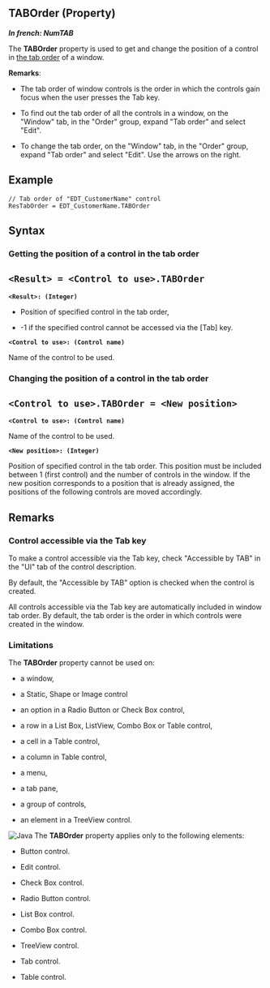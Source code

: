 


## TABOrder (Property)

***In french: NumTAB***
	



<a name="XUse"></a>
<a name="Use"></a>
<a name="description"></a>
The **TABOrder** property is used to get and change the position of a control in [the tab order](../Editeurs/2026006.md) of a window.

**Remarks**:

- The tab order of window controls is the order in which the controls gain focus when the user presses the Tab key.

- To find out the tab order of all the controls in a window, on the "Window" tab, in the "Order" group, expand "Tab order" and select "Edit".

- To change the tab order, on the "Window" tab, in the "Order" group, expand "Tab order" and select "Edit". Use the arrows on the right.





<a name="Example1"></a>
<a name="sample_code"></a>

## Example


```wl
// Tab order of "EDT_CustomerName" control
ResTabOrder = EDT_CustomerName.TABOrder
```

<a name="XSYNTAX"></a>
<a name="SYNTAX1"></a>

## Syntax

### Getting the position of a control in the tab order

`<Result> = <Control to use>.TABOrder`
---

**`<Result>: (Integer)`**



- Position of specified control in the tab order, 

- -1 if the specified control cannot be accessed via the [Tab] key.




**`<Control to use>: (Control name)`**

Name of the control to be used.  


<a name="SYNTAX2"></a>

### Changing the position of a control in the tab order

`<Control to use>.TABOrder = <New position>`
---

**`<Control to use>: (Control name)`**

Name of the control to be used.

**`<New position>: (Integer)`**

Position of specified control in the tab order. This position must be included between 1 (first control) and the number of controls in the window. If the new position corresponds to a position that is already assigned, the positions of the following controls are moved accordingly.  



<a name="NOTE0"></a>
<a name="NOTE0_1"></a>

## Remarks


### Control accessible via the Tab key
<a name="control_accessible_via_the_tab_key_ELTPARAGRAPHE000088"></a>

To make a control accessible via the Tab key, check "Accessible by TAB" in the "UI" tab of the control description.

By default, the "Accessible by TAB" option is checked when the control is created.

All controls accessible via the Tab key are automatically included in window tab order. By default, the tab order is the order in which controls were created in the window.
<a name="NOTE0_2"></a>


### Limitations
<a name="limitations_ELTPARAGRAPHE000107"></a>

The **TABOrder** property cannot be used on:

- a window,

- a Static, Shape or Image control

- an option in a Radio Button or Check Box control,

- a row in a List Box, ListView, Combo Box or Table control,

- a cell in a Table control,

- a column in Table control,

- a menu, 

- a tab pane,

- a group of controls,

- an element in a TreeView control.




![Java](https://doc.pcsoft.fr/ext/images/us/JAVA.png) The **TABOrder** property applies only to the following elements:

- Button control.

- Edit control.

- Check Box control.

- Radio Button control.

- List Box control.

- Combo Box control.

- TreeView control.

- Tab control.

- Table control.





